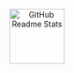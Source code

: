 <p align="center">
 <img width="100px" src="https://img.icons8.com/?size=512&id=82171&format=png" align="center" alt="GitHub Readme Stats" />
</p>
